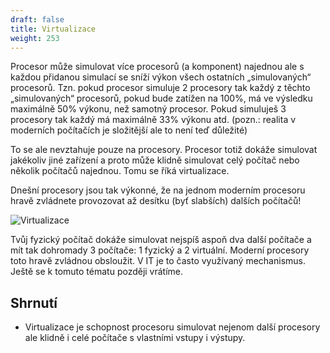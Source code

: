 ```yaml
---
draft: false
title: Virtualizace
weight: 253
---
```


Procesor může simulovat více procesorů (a komponent) najednou ale s každou přidanou simulací se sníží výkon všech ostatních „simulovaných“ procesorů. Tzn. pokud procesor simuluje 2 procesory tak každý z těchto „simulovaných“ procesorů, pokud bude zatížen na 100%, má ve výsledku maximálně 50% výkonu, než samotný procesor. Pokud simuluješ 3 procesory tak každý má maximálně 33% výkonu atd. (pozn.: realita v moderních počítačích je složitější ale to není teď důležité)

To se ale nevztahuje pouze na procesory. Procesor totiž dokáže simulovat jakékoliv jiné zařízení a proto může klidně simulovat celý počítač nebo několik počítačů najednou. Tomu se říká virtualizace.

Dnešní procesory jsou tak výkonné, že na jednom moderním procesoru hravě zvládnete provozovat až desítku (byť slabších) dalších počítačů!

![Virtualizace](/jak-se-stat-ajtakem/fyzicka-vrstva/procesor/virtualizace.png)

<div class="note1">

Tvůj fyzický počítač dokáže simulovat nejspíš aspoň dva další počítače a mít tak dohromady 3 počítače: 1 fyzický a 2 virtuální. Moderní procesory toto hravě zvládnou obsloužit. V IT je to často využívaný mechanismus. Ještě se k tomuto tématu později vrátíme.

</div>

## Shrnutí

- Virtualizace je schopnost procesoru simulovat nejenom další procesory ale klidně i celé počítače s vlastními vstupy i výstupy.